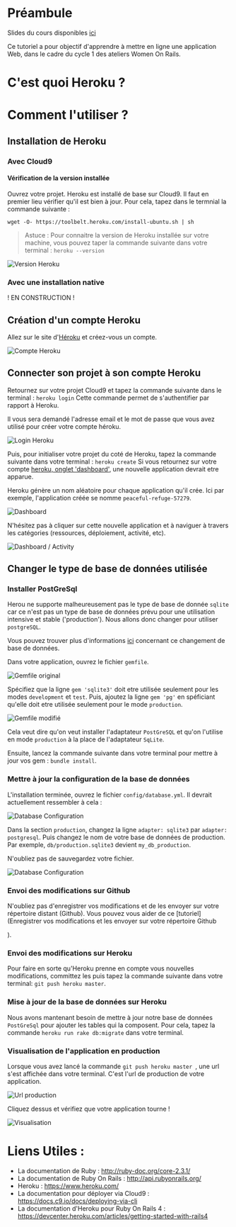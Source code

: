 # Préambule

Slides du cours disponibles [ici](http://slides.com/women_on_rails/week-5)

Ce tutoriel a pour objectif d'apprendre à mettre en ligne une application Web, dans le cadre du cycle 1 des ateliers Women On Rails.

# C'est quoi Heroku ?

# Comment l'utiliser ?

## Installation de Heroku

### Avec Cloud9

#### Vérification de la version installée

Ouvrez votre projet. Heroku est installé de base sur Cloud9. Il faut en premier lieu vérifier qu'il est bien à jour.
Pour cela, tapez dans le termnial la commande suivante :

``` Terminal
wget -O- https://toolbelt.heroku.com/install-ubuntu.sh | sh
````

> Astuce : Pour connaitre la version de Heroku installée sur votre machine, vous pouvez taper la commande suivante dans votre terminal : ``` heroku --version ```

![Version Heroku](/images/readme/heroku_version.png)

### Avec une installation native

! EN CONSTRUCTION !

## Création d'un compte Heroku

Allez sur le site d'[Héroku](https://signup.heroku.com/identity) et créez-vous un compte.

![Compte Heroku](/images/readme/heroku_new_account.png)

## Connecter son projet à son compte Heroku

Retournez sur votre projet Cloud9 et tapez la commande suivante dans le terminal : ``` heroku login ```
Cette commande permet de s'authentifier par rapport à Heroku.

Il vous sera demandé l'adresse email et le mot de passe que vous avez utilisé pour créer votre compte héroku.

![Login Heroku](/images/readme/heroku_login.png)

Puis, pour initialiser votre projet du coté de Heroku, tapez la commande suivante dans votre terminal : ``` heroku create ```
Si vous retournez sur votre compte [heroku, onglet 'dashboard'](https://dashboard.heroku.com/apps), une nouvelle application devrait etre apparue.

Heroku génère un nom aléatoire pour chaque application qu'il crée. Ici par exemple, l'application créée se nomme ```peaceful-refuge-57279```.

![Dashboard](/images/readme/heroku_dashboard.png)

N'hésitez pas à cliquer sur cette nouvelle application et à naviguer à travers les catégories (ressources, déploiement, activité, etc).

![Dashboard / Activity](/images/readme/heroku_activity_dashboard.png)

## Changer le type de base de données utilisée

### Installer PostGreSql

Herou ne supporte malheureusement pas le type de base de donnée ```sqlite``` car ce n'est pas un type de base de données prévu pour une utilisation intensive et stable ('production'). Nous allons donc changer pour utiliser ```postgreSQL```.

Vous pouvez trouver plus d'informations [ici](https://devcenter.heroku.com/articles/sqlite3) concernant ce changement de base de données.

Dans votre application, ouvrez le fichier ```gemfile```.

![Gemfile original](/images/readme/gemfile_before.png)


Spécifiez que la ligne ``` gem 'sqlite3' ``` doit etre utilisée seulement pour les modes ```development``` et ```test```.
Puis, ajoutez la ligne ``` gem 'pg' ``` en spéficiant qu'elle doit etre utilisée seulement pour le mode ```production```.

![Gemfile modifié](/images/readme/gemfile_after.png)

Cela veut dire qu'on veut installer l'adaptateur ```PostGreSQL``` et qu'on l'utilise en mode ```production``` à la place de l'adaptateur ```SqLite```.

Ensuite, lancez la commande suivante dans votre terminal pour mettre à jour vos gem : ``` bundle install ```.

### Mettre à jour la configuration de la base de données

L'installation terminée, ouvrez le fichier ``` config/database.yml ```. Il devrait actuellement ressembler à cela :

![Database Configuration](/images/readme/database_before.png)

Dans la section ```production```, changez la ligne ``` adapter: sqlite3 ``` par ``` adapter: postgresql ```.
Puis changez le nom de votre base de données de production. Par exemple, ``` db/production.sqlite3 ``` devient ``` my_db_production ```.

N'oubliez pas de sauvegardez votre fichier.

![Database Configuration](/images/readme/database_after.png)

### Envoi des modifications sur Github

N'oubliez pas d'enregistrer vos modifications et de les envoyer sur votre répertoire distant (Github). Vous pouvez vous aider de ce [tutoriel](Enregistrer vos modifications et les envoyer sur votre répertoire Github

).

### Envoi des modifications sur Heroku

Pour faire en sorte qu'Heroku prenne en compte vous nouvelles modifications, committez les puis tapez la commande suivante dans votre terminal: ``` git push heroku master ```.

### Mise à jour de la base de données sur Heroku

Nous avons mantenant besoin de mettre à jour notre base de données ```PostGreSql``` pour ajouter les tables qui la composent. Pour cela, tapez la commande ``` heroku run rake db:migrate ``` dans votre terminal.

### Visualisation de l'application en production

Lorsque vous avez lancé la commande ``` git push heroku master  ```, une url s'est affichée dans votre terminal. C'est l'url de production de votre application.

![Url production](/images/readme/git_push_heroku_master.png)

Cliquez dessus et vérifiez que votre application tourne !

![Visualisation](/images/readme/heroku_view_app.png)

# Liens Utiles :
- La documentation de Ruby : http://ruby-doc.org/core-2.3.1/
- La documentation de Ruby On Rails : http://api.rubyonrails.org/
- Heroku : https://www.heroku.com/
- La documentation pour déployer via Cloud9 : https://docs.c9.io/docs/deploying-via-cli
- La documentation d'Heroku pour Ruby On Rails 4 : https://devcenter.heroku.com/articles/getting-started-with-rails4